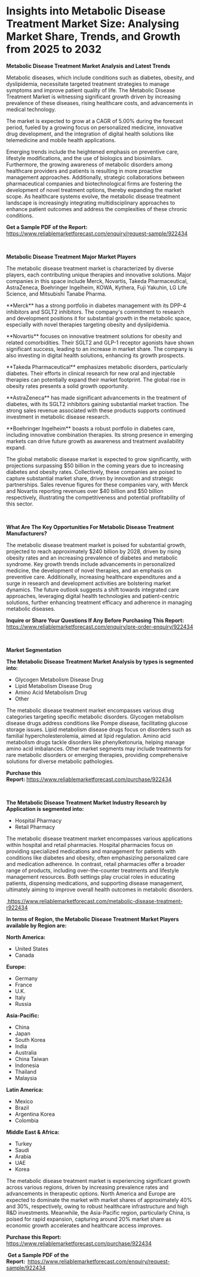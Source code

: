 <p><h1>Insights into Metabolic Disease Treatment Market Size: Analysing Market Share, Trends, and Growth from 2025 to 2032</h1></p><p><strong>Metabolic Disease Treatment Market Analysis and Latest Trends</strong></p>
<p><p>Metabolic diseases, which include conditions such as diabetes, obesity, and dyslipidemia, necessitate targeted treatment strategies to manage symptoms and improve patient quality of life. The Metabolic Disease Treatment Market is witnessing significant growth driven by increasing prevalence of these diseases, rising healthcare costs, and advancements in medical technology. </p><p>The market is expected to grow at a CAGR of 5.00% during the forecast period, fueled by a growing focus on personalized medicine, innovative drug development, and the integration of digital health solutions like telemedicine and mobile health applications. </p><p>Emerging trends include the heightened emphasis on preventive care, lifestyle modifications, and the use of biologics and biosimilars. Furthermore, the growing awareness of metabolic disorders among healthcare providers and patients is resulting in more proactive management approaches. Additionally, strategic collaborations between pharmaceutical companies and biotechnological firms are fostering the development of novel treatment options, thereby expanding the market scope. As healthcare systems evolve, the metabolic disease treatment landscape is increasingly integrating multidisciplinary approaches to enhance patient outcomes and address the complexities of these chronic conditions.</p></p>
<p><strong>Get a Sample PDF of the Report:&nbsp;</strong> <a href="https://www.reliablemarketforecast.com/enquiry/request-sample/922434?utm_campaign=3575&utm_medium=2&utm_source=Github&utm_content=ia&utm_term=16042025&utm_id=metabolic-disease-treatment">https://www.reliablemarketforecast.com/enquiry/request-sample/922434</a></p>
<p>&nbsp;</p>
<p><strong>Metabolic Disease Treatment Major Market Players</strong></p>
<p><p>The metabolic disease treatment market is characterized by diverse players, each contributing unique therapies and innovative solutions. Major companies in this space include Merck, Novartis, Takeda Pharmaceutical, AstraZeneca, Boehringer Ingelheim, KOWA, Kythera, Fuji Yakuhin, LG Life Science, and Mitsubishi Tanabe Pharma.</p><p>**Merck** has a strong portfolio in diabetes management with its DPP-4 inhibitors and SGLT2 inhibitors. The company's commitment to research and development positions it for substantial growth in the metabolic space, especially with novel therapies targeting obesity and dyslipidemia. </p><p>**Novartis** focuses on innovative treatment solutions for obesity and related comorbidities. Their SGLT2 and GLP-1 receptor agonists have shown significant success, leading to an increase in market share. The company is also investing in digital health solutions, enhancing its growth prospects.</p><p>**Takeda Pharmaceutical** emphasizes metabolic disorders, particularly diabetes. Their efforts in clinical research for new oral and injectable therapies can potentially expand their market footprint. The global rise in obesity rates presents a solid growth opportunity.</p><p>**AstraZeneca** has made significant advancements in the treatment of diabetes, with its SGLT2 inhibitors gaining substantial market traction. The strong sales revenue associated with these products supports continued investment in metabolic disease research.</p><p>**Boehringer Ingelheim** boasts a robust portfolio in diabetes care, including innovative combination therapies. Its strong presence in emerging markets can drive future growth as awareness and treatment availability expand.</p><p>The global metabolic disease market is expected to grow significantly, with projections surpassing $50 billion in the coming years due to increasing diabetes and obesity rates. Collectively, these companies are poised to capture substantial market share, driven by innovation and strategic partnerships. Sales revenue figures for these companies vary, with Merck and Novartis reporting revenues over $40 billion and $50 billion respectively, illustrating the competitiveness and potential profitability of this sector.</p></p>
<p>&nbsp;</p>
<p><strong>What Are The Key Opportunities For Metabolic Disease Treatment Manufacturers?</strong></p>
<p><p>The metabolic disease treatment market is poised for substantial growth, projected to reach approximately $240 billion by 2028, driven by rising obesity rates and an increasing prevalence of diabetes and metabolic syndrome. Key growth trends include advancements in personalized medicine, the development of novel therapies, and an emphasis on preventive care. Additionally, increasing healthcare expenditures and a surge in research and development activities are bolstering market dynamics. The future outlook suggests a shift towards integrated care approaches, leveraging digital health technologies and patient-centric solutions, further enhancing treatment efficacy and adherence in managing metabolic diseases.</p></p>
<p><strong>Inquire or Share Your Questions If Any Before Purchasing This Report:</strong> <a href="https://www.reliablemarketforecast.com/enquiry/pre-order-enquiry/922434?utm_campaign=3575&utm_medium=2&utm_source=Github&utm_content=ia&utm_term=16042025&utm_id=metabolic-disease-treatment">https://www.reliablemarketforecast.com/enquiry/pre-order-enquiry/922434</a></p>
<p>&nbsp;</p>
<p><strong>Market Segmentation</strong></p>
<p><strong>The Metabolic Disease Treatment Market Analysis by types is segmented into:</strong></p>
<p><ul><li>Glycogen Metabolism Disease Drug</li><li>Lipid Metabolism Disease Drug</li><li>Amino Acid Metabolism Drug</li><li>Other</li></ul></p>
<p><p>The metabolic disease treatment market encompasses various drug categories targeting specific metabolic disorders. Glycogen metabolism disease drugs address conditions like Pompe disease, facilitating glucose storage issues. Lipid metabolism disease drugs focus on disorders such as familial hypercholesterolemia, aimed at lipid regulation. Amino acid metabolism drugs tackle disorders like phenylketonuria, helping manage amino acid imbalances. Other market segments may include treatments for rare metabolic disorders or emerging therapies, providing comprehensive solutions for diverse metabolic pathologies.</p></p>
<p><strong>Purchase this Report:&nbsp;</strong><a href="https://www.reliablemarketforecast.com/purchase/922434?utm_campaign=3575&utm_medium=2&utm_source=Github&utm_content=ia&utm_term=16042025&utm_id=metabolic-disease-treatment">https://www.reliablemarketforecast.com/purchase/922434</a></p>
<p>&nbsp;</p>
<p><strong>The Metabolic Disease Treatment Market Industry Research by Application is segmented into:</strong></p>
<p><ul><li>Hospital Pharmacy</li><li>Retail Pharmacy</li></ul></p>
<p><p>The metabolic disease treatment market encompasses various applications within hospital and retail pharmacies. Hospital pharmacies focus on providing specialized medications and management for patients with conditions like diabetes and obesity, often emphasizing personalized care and medication adherence. In contrast, retail pharmacies offer a broader range of products, including over-the-counter treatments and lifestyle management resources. Both settings play crucial roles in educating patients, dispensing medications, and supporting disease management, ultimately aiming to improve overall health outcomes in metabolic disorders.</p></p>
<p><a href="https://www.reliablemarketforecast.com/metabolic-disease-treatment-r922434?utm_campaign=3575&utm_medium=2&utm_source=Github&utm_content=ia&utm_term=16042025&utm_id=metabolic-disease-treatment">&nbsp;https://www.reliablemarketforecast.com/metabolic-disease-treatment-r922434</a></p>
<p><strong>In terms of Region, the Metabolic Disease Treatment Market Players available by Region are:</strong></p>
<p>
    <p> <strong> North America: </strong>
        <ul>
            <li>United States</li>
            <li>Canada</li>
        </ul>
        </p> 
    <p> <strong> Europe: </strong>
        <ul>
            <li>Germany</li>
            <li>France</li>
            <li>U.K.</li>
            <li>Italy</li>
            <li>Russia</li>
        </ul>
        </p> 
    <p> <strong> Asia-Pacific: </strong>
        <ul>
            <li>China</li>
            <li>Japan</li>
            <li>South Korea</li>
            <li>India</li>
            <li>Australia</li>
            <li>China Taiwan</li>
            <li>Indonesia</li>
            <li>Thailand</li>
            <li>Malaysia</li>
        </ul>
        </p> 
    <p> <strong> Latin America: </strong>
        <ul>
            <li>Mexico</li>
            <li>Brazil</li>
            <li>Argentina Korea</li>
            <li>Colombia</li>
        </ul>
        </p> 
    <p> <strong> Middle East & Africa: </strong>
        <ul>
            <li>Turkey</li>
            <li>Saudi</li>
            <li>Arabia</li>
            <li>UAE</li>
            <li>Korea</li>
        </ul>
    </p>
    </p>
<p><p>The metabolic disease treatment market is experiencing significant growth across various regions, driven by increasing prevalence rates and advancements in therapeutic options. North America and Europe are expected to dominate the market with market shares of approximately 40% and 30%, respectively, owing to robust healthcare infrastructure and high R&D investments. Meanwhile, the Asia-Pacific region, particularly China, is poised for rapid expansion, capturing around 20% market share as economic growth accelerates and healthcare access improves.</p></p>
<p><strong>Purchase this Report: </strong><a href="https://www.reliablemarketforecast.com/purchase/922434?utm_campaign=3575&utm_medium=2&utm_source=Github&utm_content=ia&utm_term=16042025&utm_id=metabolic-disease-treatment">https://www.reliablemarketforecast.com/purchase/922434</a></p>
<p>&nbsp;<strong>Get a Sample PDF of the Report:&nbsp;&nbsp;</strong><a href="https://www.reliablemarketforecast.com/enquiry/request-sample/922434?utm_campaign=3575&utm_medium=2&utm_source=Github&utm_content=ia&utm_term=16042025&utm_id=metabolic-disease-treatment">https://www.reliablemarketforecast.com/enquiry/request-sample/922434</a></p>
<p><strong></strong></p>
<p><p></p><p></p><p></p></p>